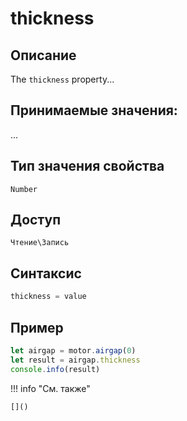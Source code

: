 # thickness

## Описание
The `thickness` property...

## Принимаемые значения:
...

## Тип значения свойства
`Number`

## Доступ
`Чтение\Запись`

## Синтаксис
```javascript
thickness = value
```

## Пример
```javascript linenums="1"
let airgap = motor.airgap(0)
let result = airgap.thickness
console.info(result)
```

!!! info "См. также"

    []()

